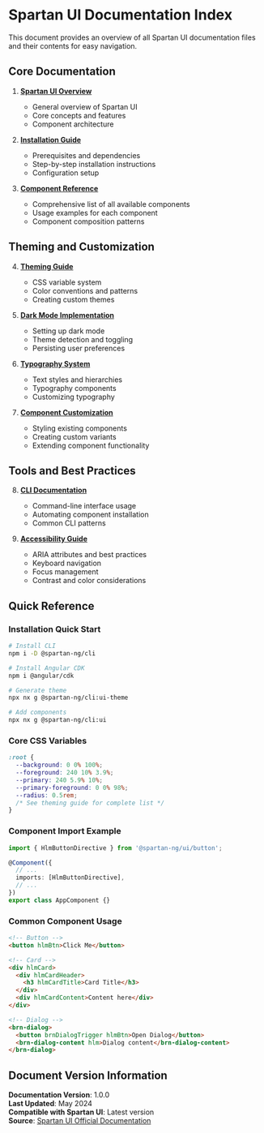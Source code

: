 # Spartan UI Documentation Index

This document provides an overview of all Spartan UI documentation files and their contents for easy navigation.

## Core Documentation

1. **[Spartan UI Overview](./spartan_ui.md)**
   - General overview of Spartan UI
   - Core concepts and features
   - Component architecture

2. **[Installation Guide](./spartan_ui_installation.md)**
   - Prerequisites and dependencies
   - Step-by-step installation instructions
   - Configuration setup

3. **[Component Reference](./spartan_ui_components.md)**
   - Comprehensive list of all available components
   - Usage examples for each component
   - Component composition patterns

## Theming and Customization

4. **[Theming Guide](./spartan_ui_theming.md)**
   - CSS variable system
   - Color conventions and patterns
   - Creating custom themes

5. **[Dark Mode Implementation](./spartan_ui_dark_mode.md)**
   - Setting up dark mode
   - Theme detection and toggling
   - Persisting user preferences

6. **[Typography System](./spartan_ui_typography.md)**
   - Text styles and hierarchies
   - Typography components
   - Customizing typography

7. **[Component Customization](./spartan_ui_customization.md)**
   - Styling existing components
   - Creating custom variants
   - Extending component functionality

## Tools and Best Practices

8. **[CLI Documentation](./spartan_ui_cli.md)**
   - Command-line interface usage
   - Automating component installation
   - Common CLI patterns

9. **[Accessibility Guide](./spartan_ui_accessibility.md)**
   - ARIA attributes and best practices
   - Keyboard navigation
   - Focus management
   - Contrast and color considerations

## Quick Reference

### Installation Quick Start

```bash
# Install CLI
npm i -D @spartan-ng/cli

# Install Angular CDK
npm i @angular/cdk

# Generate theme
npx nx g @spartan-ng/cli:ui-theme

# Add components
npx nx g @spartan-ng/cli:ui
```

### Core CSS Variables

```css
:root {
  --background: 0 0% 100%;
  --foreground: 240 10% 3.9%;
  --primary: 240 5.9% 10%;
  --primary-foreground: 0 0% 98%;
  --radius: 0.5rem;
  /* See theming guide for complete list */
}
```

### Component Import Example

```typescript
import { HlmButtonDirective } from '@spartan-ng/ui/button';

@Component({
  // ...
  imports: [HlmButtonDirective],
  // ...
})
export class AppComponent {}
```

### Common Component Usage

```html
<!-- Button -->
<button hlmBtn>Click Me</button>

<!-- Card -->
<div hlmCard>
  <div hlmCardHeader>
    <h3 hlmCardTitle>Card Title</h3>
  </div>
  <div hlmCardContent>Content here</div>
</div>

<!-- Dialog -->
<brn-dialog>
  <button brnDialogTrigger hlmBtn>Open Dialog</button>
  <brn-dialog-content hlm>Dialog content</brn-dialog-content>
</brn-dialog>
```

## Document Version Information

**Documentation Version**: 1.0.0  
**Last Updated**: May 2024  
**Compatible with Spartan UI**: Latest version  
**Source**: [Spartan UI Official Documentation](https://www.spartan.ng/documentation)